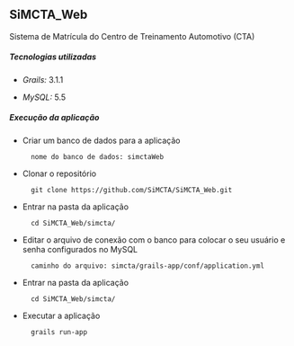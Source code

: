 ## SiMCTA_Web

Sistema de Matrícula do Centro de Treinamento Automotivo (CTA)

##### Tecnologias utilizadas

* _Grails:_ 3.1.1

* _MySQL:_ 5.5

##### Execução da aplicação

* Criar um banco de dados para a aplicação 

        nome do banco de dados: simctaWeb

* Clonar o repositório

        git clone https://github.com/SiMCTA/SiMCTA_Web.git

* Entrar na pasta da aplicação
		
		cd SiMCTA_Web/simcta/
 
* Editar o arquivo de conexão com o banco para colocar o seu usuário e senha configurados no MySQL
		
		caminho do arquivo: simcta/grails-app/conf/application.yml

* Entrar na pasta da aplicação
		
		cd SiMCTA_Web/simcta/

* Executar a aplicação
		
		grails run-app


